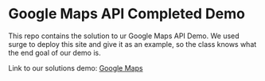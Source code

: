# Google Maps API Completed Demo

This repo contains the solution to ur Google Maps API Demo. We used surge to deploy this site and give it as an example, so the class knows what the end goal of our demo is.

Link to our solutions demo: [Google Maps](http://cs52-google-maps.surge.sh/)
